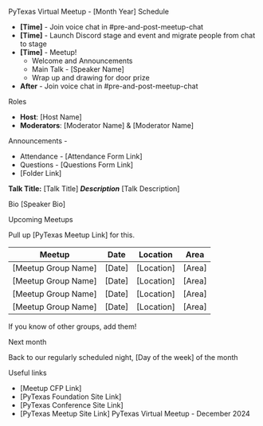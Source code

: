 PyTexas Virtual Meetup - [Month Year] Schedule

- **[Time]** - Join voice chat in #pre-and-post-meetup-chat
- **[Time]** - Launch Discord stage and event and migrate people from chat to stage
- **[Time]** - Meetup!
  - Welcome and Announcements
  - Main Talk - [Speaker Name]
  - Wrap up and drawing for door prize
- **After** - Join voice chat in #pre-and-post-meetup-chat

Roles

- **Host**: [Host Name]
- **Moderators**: [Moderator Name] & [Moderator Name]

Announcements -

- Attendance - [Attendance Form Link]
- Questions - [Questions Form Link]
- [Folder Link]

**Talk Title:** [Talk Title]
***Description*** [Talk Description]

Bio
[Speaker Bio]

Upcoming Meetups

Pull up [PyTexas Meetup Link] for this.

| **Meetup** | **Date** | **Location** | **Area** |
| :---------: | :---------: | :---------: | :---------: |
| [Meetup Group Name] | [Date] | [Location] | [Area] |
| [Meetup Group Name] | [Date] | [Location] | [Area] |
| [Meetup Group Name] | [Date] | [Location] | [Area] |
| [Meetup Group Name] | [Date] | [Location] | [Area] |

If you know of other groups, add them!

Next month

Back to our regularly scheduled night, [Day of the week] of the month

Useful links

- [Meetup CFP Link]
- [PyTexas Foundation Site Link]
- [PyTexas Conference Site Link]
- [PyTexas Meetup Site Link]
PyTexas Virtual Meetup - December 2024
